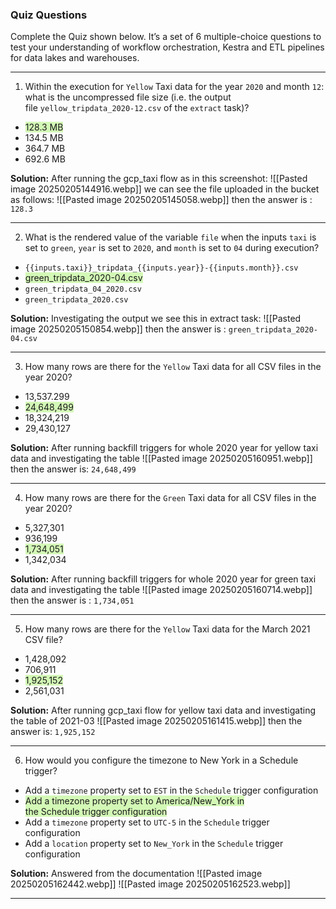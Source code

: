 ### Quiz Questions
Complete the Quiz shown below. It’s a set of 6 multiple-choice questions to test your understanding of workflow orchestration, Kestra and ETL pipelines for data lakes and warehouses.

---

1. Within the execution for `Yellow` Taxi data for the year `2020` and month `12`: what is the uncompressed file size (i.e. the output file `yellow_tripdata_2020-12.csv` of the `extract` task)?

- <span style="background:#d3f8b6">128.3 MB</span>
- 134.5 MB
- 364.7 MB
- 692.6 MB

**Solution:** 
After running the gcp_taxi flow as in this screenshot:
![[Pasted image 20250205144916.webp]]
we can see the file uploaded in the bucket as follows:
![[Pasted image 20250205145058.webp]]
then the answer is : `128.3` 

---

2. What is the rendered value of the variable `file` when the inputs `taxi` is set to `green`, `year` is set to `2020`, and `month` is set to `04` during execution?

- `{{inputs.taxi}}_tripdata_{{inputs.year}}-{{inputs.month}}.csv`
- <span style="background:#d3f8b6">green_tripdata_2020-04.csv</span>
- `green_tripdata_04_2020.csv`
- `green_tripdata_2020.csv`

**Solution:**
Investigating the output we see this in extract task:
![[Pasted image 20250205150854.webp]]
then the answer is : `green_tripdata_2020-04.csv`

---

3. How many rows are there for the `Yellow` Taxi data for all CSV files in the year 2020?

- 13,537.299
- <span style="background:#d3f8b6">24,648,499</span>
- 18,324,219
- 29,430,127

**Solution:**
After running backfill triggers for whole 2020 year for yellow taxi data and investigating the table
![[Pasted image 20250205160951.webp]]
then the answer is: `24,648,499` 

---

4. How many rows are there for the `Green` Taxi data for all CSV files in the year 2020?

- 5,327,301
- 936,199
- <span style="background:#d3f8b6">1,734,051</span>
- 1,342,034

**Solution:**
After running backfill triggers for whole 2020 year for green taxi data and investigating the table
![[Pasted image 20250205160714.webp]]
then the answer is : `1,734,051`

---

5. How many rows are there for the `Yellow` Taxi data for the March 2021 CSV file?

- 1,428,092
- 706,911
- <span style="background:#d3f8b6">1,925,152</span>
- 2,561,031

**Solution:**
After running gcp_taxi flow for yellow taxi data and investigating the table of 2021-03
![[Pasted image 20250205161415.webp]]
then the answer is: `1,925,152` 

---

6. How would you configure the timezone to New York in a Schedule trigger?

- Add a `timezone` property set to `EST` in the `Schedule` trigger configuration
- <span style="background:#d3f8b6">Add a timezone property set to America/New_York in the Schedule trigger configuration</span>
- Add a `timezone` property set to `UTC-5` in the `Schedule` trigger configuration
- Add a `location` property set to `New_York` in the `Schedule` trigger configuration

**Solution:**
Answered from the documentation
![[Pasted image 20250205162442.webp]]
![[Pasted image 20250205162523.webp]]

---

